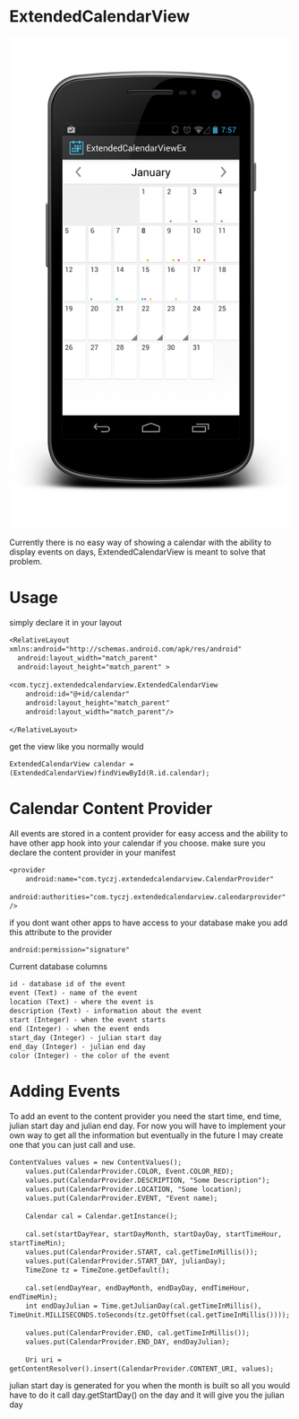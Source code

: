 ExtendedCalendarView
====================

![ScreenShot](Screenshot_2014-01-10-19-57-06_framed.png)

Currently there is no easy way of showing a calendar with the ability to display events on days, ExtendedCalendarView is meant to solve that problem.

Usage
=====

simply declare it in your layout

    <RelativeLayout xmlns:android="http://schemas.android.com/apk/res/android"
      android:layout_width="match_parent"
      android:layout_height="match_parent" >
    
    <com.tyczj.extendedcalendarview.ExtendedCalendarView 
        android:id="@+id/calendar"
        android:layout_height="match_parent"
        android:layout_width="match_parent"/>
    
    </RelativeLayout>
    
get the view like you normally would

    ExtendedCalendarView calendar = (ExtendedCalendarView)findViewById(R.id.calendar);

Calendar Content Provider
=========================

All events are stored in a content provider for easy access and the ability to have other app hook into your calendar if you choose. make sure you declare the content provider in your manifest

    <provider
        android:name="com.tyczj.extendedcalendarview.CalendarProvider"
        android:authorities="com.tyczj.extendedcalendarview.calendarprovider" />
                
if you dont want other apps to have access to your database make you add this attribute to the provider 
    
    android:permission="signature"    
    
Current database columns

    id - database id of the event
    event (Text) - name of the event
    location (Text) - where the event is
    description (Text) - information about the event
    start (Integer) - when the event starts
    end (Integer) - when the event ends
    start_day (Integer) - julian start day
    end_day (Integer) - julian end day
    color (Integer) - the color of the event

Adding Events
=============

To add an event to the content provider you need the start time, end time, julian start day and julian end day. For now you will have to implement your own way to get all the information but eventually in the future I may create one that you can just call and use.

    ContentValues values = new ContentValues();
		values.put(CalendarProvider.COLOR, Event.COLOR_RED);
		values.put(CalendarProvider.DESCRIPTION, "Some Description");
		values.put(CalendarProvider.LOCATION, "Some location);
		values.put(CalendarProvider.EVENT, "Event name);
			
		Calendar cal = Calendar.getInstance();
			
		cal.set(startDayYear, startDayMonth, startDayDay, startTimeHour, startTimeMin);
		values.put(CalendarProvider.START, cal.getTimeInMillis());
		values.put(CalendarProvider.START_DAY, julianDay);
		TimeZone tz = TimeZone.getDefault();
			
		cal.set(endDayYear, endDayMonth, endDayDay, endTimeHour, endTimeMin);
		int endDayJulian = Time.getJulianDay(cal.getTimeInMillis(), TimeUnit.MILLISECONDS.toSeconds(tz.getOffset(cal.getTimeInMillis())));
			
		values.put(CalendarProvider.END, cal.getTimeInMillis());
		values.put(CalendarProvider.END_DAY, endDayJulian);

		Uri uri = getContentResolver().insert(CalendarProvider.CONTENT_URI, values);
		
julian start day is generated for you when the month is built so all you would have to do it call day.getStartDay() on the day and it will give you the julian day
